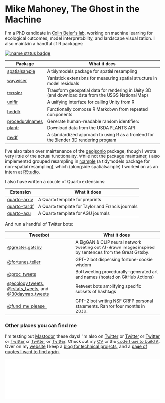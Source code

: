 # Mike Mahoney, The Ghost in the Machine

I'm a PhD candidate in [Colin Beier's lab](https://www.esf.edu/faculty/beier/), working on machine learning for ecological outcomes, model interpretability, and landscape visualization. I also maintain a handful of R packages:

[![:name status badge](https://mikemahoney218.r-universe.dev/badges/:name)](https://mikemahoney218.r-universe.dev)

| Package | What it does |
|---------|--------------|
| [spatialsample](https://github.com/tidymodels/spatialsample) | A tidymodels package for spatial resampling |
| [waywiser](https://github.com/mikemahoney218/waywiser) | Yardstick extensions for measuring spatial structure in model residuals |
| [terrainr](https://github.com/ropensci/terrainr) | Transform geospatial data for rendering in Unity 3D (and download data from the USGS National Map) |
| [unifir](https://github.com/mikemahoney218/unifir) |  A unifying interface for calling Unity from R  |
| [heddlr](https://github.com/mikemahoney218/heddlr) | Functionally compose R Markdown from repeated components | 
| [proceduralnames](https://github.com/mikemahoney218/proceduralnames) | Generate human-readable random identifiers |
| [plantr](https://github.com/mikemahoney218/plantr) | Download data from the USDA PLANTS API |
| [mvdf](https://github.com/mikemahoney218/mvdf) | A standardized approach to using R as a frontend for the Blender 3D rendering program |

I've also taken over maintenance of the [geojsonio](https://cran.r-project.org/package=geojsonio) package, though I wrote very little of the actual functionality. While not the package maintainer, I also implemented grouped resampling in [rsample](https://github.com/tidymodels/rsample/) (a tidymodels package for non-spatial resampling), which (alongside spatialsample) I worked on as an intern at [RStudio](https://github.com/rstudio).

I also have written a couple of Quarto extensions:

| Extension | What it does |
| --- | --- |
| [quarto-arxiv](https://github.com/mikemahoney218/quarto-arxiv) | A Quarto template for preprints |
| [quarto-tandf](https://github.com/mikemahoney218/quarto-tandf) | A Quarto template for Taylor and Francis journals |
| [quarto-agu](https://github.com/mikemahoney218/quarto-agu) | A Quarto template for AGU journals |

And run a handful of Twitter bots:

| Tweetbot | What it does |
|-|-|
| [@greater_gatsby](https://twitter.com/greater_gatsby) | A BigGAN & CLIP neural network tweeting out AI-drawn images inspired by sentences from the Great Gatsby. |
| [@fortunes_teller](https://twitter.com/fortunes_teller) | GPT-2 bot dispensing fortune-cookie wisdom |
| [@proc_tweets](https://twitter.com/proc_tweets) | Bot tweeting procedurally-generated art and names (hosted on [GitHub Actions](https://github.com/mikemahoney218/proc_tweets)) |
| [@ecology_tweets](https://twitter.com/ecology_tweets), [@rstats_tweets](https://twitter.com/rstats_tweets), and [@30daymap_tweets](https://twitter.com/30daymap_tweets) | Retweet bots amplifying specific subsets of hashtags |
| [@fund_me_please_](https://twitter.com/fund_me_please_) | GPT-2 bot writing NSF GRFP personal statements. Ran for four months in 2020. |

### Other places you can find me

I'm testing out [Mastodon](https://fosstodon.org/@MikeMahoney218) these days! I'm also on [Twitter](https://twitter.com/MikeMahoney218) or [Twitter](https://twitter.com/fortunes_teller) or [Twitter](https://twitter.com/ecology_tweets) or [Twitter](https://twitter.com/rstats_tweets) or [Twitter](https://twitter.com/fund_me_please_) or [Twitter](@30daymap_tweets). Check out my [CV](https://github.com/mikemahoney218/Resume_CV/blob/master/Mahoney_CV.pdf) or the [code I use to build it](https://github.com/mikemahoney218/Resume_CV). Over on my [website](https://www.mm218.dev/) I keep a [blog for technical projects](https://www.mm218.dev/blog), and a [page of quotes I want to find again](https://www.mm218.dev/quotes).

![Metrics](/github-metrics.svg)

<link rel="me" href="https://fosstodon.org/@MikeMahoney218">
